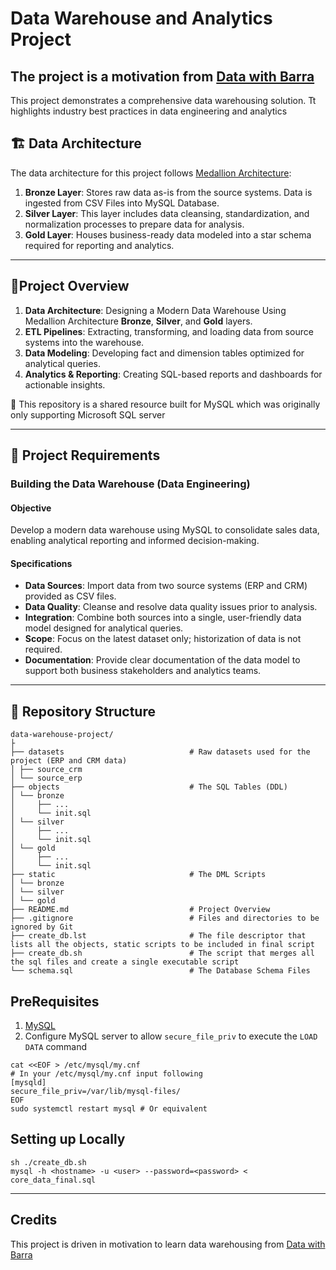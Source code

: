 # Data Warehouse and Analytics Project

## The project is a motivation from [Data with Barra](https://www.youtube.com/watch?v=9GVqKuTVANE&list=PLNcg_FV9n7qaUWeyUkPfiVtMbKlrfMqA8)

This project demonstrates a comprehensive data warehousing solution. Tt highlights industry best practices in data engineering and analytics

## 🏗️ Data Architecture

The data architecture for this project follows [Medallion Architecture](https://www.databricks.com/glossary/medallion-architecture):

1. **Bronze Layer**: Stores raw data as-is from the source systems. Data is ingested from CSV Files into MySQL Database.
2. **Silver Layer**: This layer includes data cleansing, standardization, and normalization processes to prepare data for analysis.
3. **Gold Layer**: Houses business-ready data modeled into a star schema required for reporting and analytics.

---

## 📖Project Overview

1. **Data Architecture**: Designing a Modern Data Warehouse Using Medallion Architecture **Bronze**, **Silver**, and **Gold** layers.
2. **ETL Pipelines**: Extracting, transforming, and loading data from source systems into the warehouse.
3. **Data Modeling**: Developing fact and dimension tables optimized for analytical queries.
4. **Analytics & Reporting**: Creating SQL-based reports and dashboards for actionable insights.

🎯 This repository is a shared resource built for MySQL which was originally only supporting Microsoft SQL server

---

## 🚀 Project Requirements

### Building the Data Warehouse (Data Engineering)

#### Objective
Develop a modern data warehouse using MySQL to consolidate sales data, enabling analytical reporting and informed decision-making.

#### Specifications
- **Data Sources**: Import data from two source systems (ERP and CRM) provided as CSV files.
- **Data Quality**: Cleanse and resolve data quality issues prior to analysis.
- **Integration**: Combine both sources into a single, user-friendly data model designed for analytical queries.
- **Scope**: Focus on the latest dataset only; historization of data is not required.
- **Documentation**: Provide clear documentation of the data model to support both business stakeholders and analytics teams.

---

## 📂 Repository Structure
```
data-warehouse-project/
├
├── datasets                            # Raw datasets used for the project (ERP and CRM data)
│ ├── source_crm
│ └── source_erp
├── objects                             # The SQL Tables (DDL)
│ └── bronze
│     ├── ...
│     └── init.sql
│ └── silver
│     ├── ...
│     └── init.sql
│ └── gold
│     ├── ...
│     └── init.sql
├── static                              # The DML Scripts
│ └── bronze
│ └── silver
│ └── gold
├── README.md                           # Project Overview
├── .gitignore                          # Files and directories to be ignored by Git
├── create_db.lst                       # The file descriptor that lists all the objects, static scripts to be included in final script
├── create_db.sh                        # The script that merges all the sql files and create a single executable script
└── schema.sql                          # The Database Schema Files
```

## PreRequisites
1. [MySQL](https://dev.mysql.com/downloads/)
2. Configure MySQL server to allow `secure_file_priv` to execute the `LOAD DATA` command

```shell
cat <<EOF > /etc/mysql/my.cnf
# In your /etc/mysql/my.cnf input following
[mysqld]
secure_file_priv=/var/lib/mysql-files/
EOF
sudo systemctl restart mysql # Or equivalent
```

## Setting up Locally
```shell
sh ./create_db.sh
mysql -h <hostname> -u <user> --password=<password> < core_data_final.sql
```
---

## Credits
This project is driven in motivation to learn data warehousing from [Data with Barra](https://www.youtube.com/watch?v=9GVqKuTVANE&list=PLNcg_FV9n7qaUWeyUkPfiVtMbKlrfMqA8) 